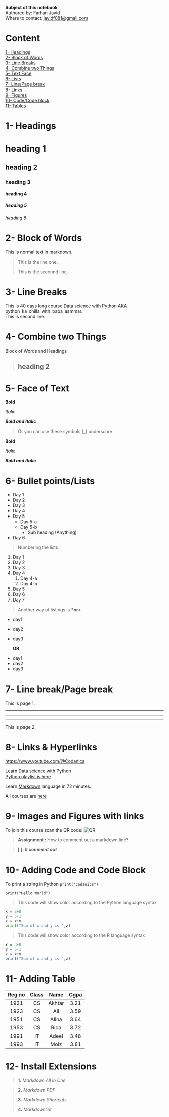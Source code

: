 **Subject of this notebook**\
Authored by: Farhan Javid\
Where to contact: javidf081@gmail.com
# Content
[1- Headings](#1--headings)\
[2- Block of Words](#2--block-of-words)\
[3- Line Breaks](#3--line-breaks)\
[4- Combine two Things](#4--combine-two-things)\
[5- Text Face](#5--face-of-text)\
[6- Lists](#6--bullet-pointslists)\
[7- Line/Page break](#7--line-breakpage-break)\
[8- Links](#8--links--hyperlinks)\
[9- Figures](#9--images-and-figures-with-links)\
[10- Code/Code block](#10--adding-code-and-code-block)\
[11- Tables](#11--adding-table)


# 1- Headings

# heading 1
## heading 2
### heading 3
#### heading 4
##### heading 5
###### heading 6

# 2- Block of Words
This is normal text in markdown.
> This is the line one.
> 
> This is the seconnd line.

# 3- Line Breaks
This is 40 days long course Data science with Python AKA python_ka_chilla_with_baba_aammar.\
This is second line.

# 4- Combine two Things
Block of Words and Headings

> ## heading 2

# 5- Face of Text

**Bold**

*Italic*

***Bold and Italic***

> Or you can use these symbols (_) underscore

__Bold__

_Italic_

___Bold and Italic___

# 6- Bullet points/Lists

- Day 1
- Day 2
- Day 3
- Day 4
- Day 5
  - Day 5-a
  - Day 5-b
    - Sub heading (Anything)
- Day 6

> Numbering the lists
1. Day 1
2. Day 2
3. Day 3
4. Day 4
   1. Day 4-a
   2. Day 4-b
5. Day 5
6. Day 6
7. Day 7

> Another way of listings is __*or+__
* day1
* day2
* day3

     __OR__

+ day1
+ day2
+ day3

# 7- Line break/Page break

This is page 1.

---
***
___

This is page 2.

# 8- Links & Hyperlinks

<https://www.youtube.com/@Codanics>

Learn Data science with Python\
[Python playlist is here](https://www.youtube.com/watch?v=Ux9ttEM2smk&list=PL9XvIvvVL50Fba7psesg6ynQXdipw-yoN)

Learn [Markdown](https://youtu.be/qJqAXjz-Rh4?feature=shared) language in 72 minutes..

[Codanics]:https://www.youtube.com/@Codanics

All courses are [here][Codanics]

# 9- Images and Figures with links

To join this course scan the QR code: ![QR](qr.png)

> __Assignment :__ How to comment out a markdown line?
 
 > **[ ]: #     _comment out_**

> [This is a comment which will be hidden.]:#


# 10- Adding Code and Code Block

To print a string in Python `print("Codanics")`

`print("Hello World")`
> This code will show color according to the Python language syntax

```python
x = 3+8
y = 5-1
z = x+y
print("Sum of x and y is ",z)
```
> This code will show color according to the R language syntax

```r
x = 3+8
y = 5-1
z = x+y
print("Sum of x and y is ",z)
```

# 11- Adding Table

|Reg no   |Class   |Name   |Cgpa  |
|:-------:|:------:|:-----:|:----:|
|1921     |CS      | Akhtar|3.21  |
|1923     |CS      | Ali   |3.59  |
|1951     |CS      | Alina |3.64  |
|1953     |CS      | Rida  |3.72  |
|1991     |IT      | Adeel |3.48  |
|1993     |IT      | Moiz  |3.81  |



# 12- Install Extensions

> **1.** *Markdown All in One*

> **2.** *Markdown PDF*

> **3.** *Markdown Shortcuts*

> **4.** *Markdownlint*
